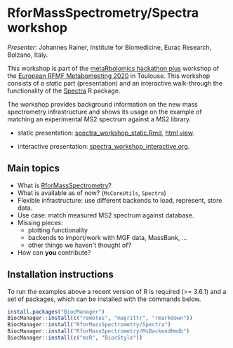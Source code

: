 # RforMassSpectrometry/Spectra workshop

*Presenter*: Johannes Rainer, Institute for Biomedicine, Eurac Research,
Bolzano, Italy.

This workshop is part of the [metaRbolomics hackathon
plus](https://rfmf-mpf-2020.sciencesconf.org/resource/page/id/32) workshop of
the [European RFMF Metabomeeting 2020](https://rfmf-mpf-2020.sciencesconf.org/)
in Toulouse. This workshop consists of a *static* part (presentation) and an
interactive walk-through the functionality of the
[Spectra](https://github.com/RforMassSpectrometry/Spectra) R package.

The workshop provides background information on the new mass spectrometry
infrastructure and shows its usage on the example of matching an experimental
MS2 spectrum against a MS2 library.

- static presentation:
  [spectra_workshop_static.Rmd](spectra_workshop_static.Rmd), [html
  view](https://jorainer.github.io/spectra_workshop/spectra_workshop_static.html).
  
- interactive presentation:
  [spectra_workshop_interactive.org](spectra_workshop_interactive.org).
  
## Main topics

- What is [RforMassSpectrometry](https://www.rformassspectrometry.org/)?
- What is available as of now? (`MsCoreUtils`, `Spectra`)
- Flexible infrastructure: use different backends to load, represent, store
  data.
- Use case: match measured MS2 spectrum against database.
- Missing pieces:
  - plotting functionality
  - backends to import/work with MGF data, MassBank, ...
  - other things we haven't thought of?
- How can **you** contribute?

## Installation instructions

To run the examples above a recent version of R is required (>= 3.6.1) and a set
of packages, which can be installed with the commands below.

```r
install.packages("BiocManager")
BiocManager::install(c("remotes", "magrittr", "rmarkdown"))
BiocManager::install("RforMassSpectrometry/Spectra")
BiocManager::install("RforMassSpectrometry/MsBackendHmdb")
BiocManager::install(c("mzR", "BiocStyle"))
```

